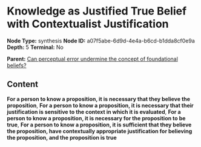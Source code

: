 # Knowledge as Justified True Belief with Contextualist Justification

**Node Type:** synthesis
**Node ID:** a07f5abe-6d9d-4e4a-b6cd-b1dda8cf0e9a
**Depth:** 5
**Terminal:** No

**Parent:** [Can perceptual error undermine the concept of foundational beliefs?](can-perceptual-error-undermine-the-concept-of-foundational-beliefs-antithesis-4574a2b1-fa93-4399-a322-527ce3427a14.md)

## Content

**For a person to know a proposition, it is necessary that they believe the proposition**, **For a person to know a proposition, it is necessary that their justification is sensitive to the context in which it is evaluated**, **For a person to know a proposition, it is necessary for the proposition to be true**, **For a person to know a proposition, it is sufficient that they believe the proposition, have contextually appropriate justification for believing the proposition, and the proposition is true**
